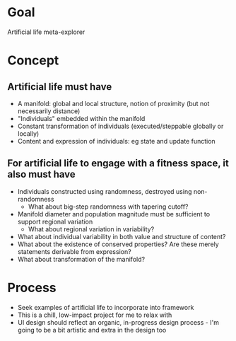 # Goal
Artificial life meta-explorer

# Concept
## Artificial life must have
* A manifold: global and local structure, notion of proximity (but not necessarily distance)
* "Individuals" embedded within the manifold
* Constant transformation of individuals (executed/steppable globally or locally)
* Content and expression of individuals: eg state and update function
## For artificial life to engage with a fitness space, it also must have
* Individuals constructed using randomness, destroyed using non-randomness
  * What about big-step randomness with tapering cutoff?
* Manifold diameter and population magnitude must be sufficient to support regional variation
  * What about regional variation in variability?
* What about individual variability in both value and structure of content?
* What about the existence of conserved properties? Are these merely statements derivable from expression?
* What about transformation of the manifold?

# Process
* Seek examples of artificial life to incorporate into framework
* This is a chill, low-impact project for me to relax with
* UI design should reflect an organic, in-progress design process - I'm going to be a bit artistic and extra in the design too